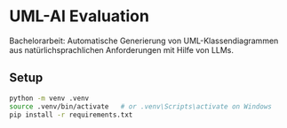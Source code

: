 # UML-AI Evaluation

Bachelorarbeit: Automatische Generierung von UML-Klassendiagrammen aus natürlichsprachlichen Anforderungen mit Hilfe von LLMs.

## Setup

```bash
python -m venv .venv
source .venv/bin/activate   # or .venv\Scripts\activate on Windows
pip install -r requirements.txt
